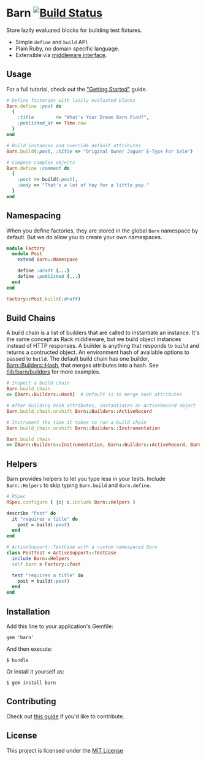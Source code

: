 # Barn [![Build Status](https://travis-ci.org/jch/barn.png?branch=master)](https://travis-ci.org/jch/barn)

Store lazily evaluated blocks for building test fixtures.

* Simple `define` and `build` API.
* Plain Ruby, no domain specific language.
* Extensible via [middleware interface](#build-chains).

## Usage

For a full tutorial, check out the ["Getting Started"](/docs/getting_started.md) guide.

```ruby
# Define factories with lazily evaluated blocks
Barn.define :post do
  {
    :title        => "What's Your Dream Barn Find?",
    :published_at => Time.now
  }
end

# Build instances and override default attributes
Barn.build(:post, :title => "Original Owner Jaguar E-Type For Sale")

# Compose complex objects
Barn.define :comment do
  {
    :post => build(:post),
    :body => "That's a lot of hay for a little pay."
  }
end
```

## Namespacing

When you define factories, they are stored in the global `Barn` namespace by
default. But we do allow you to create your own namespaces.

```ruby
module Factory
  module Post
    extend Barn::Namespace

    define :draft {...}
    define :published {...}
  end
end

Factory::Post.build(:draft)
```

## Build Chains

A build chain is a list of builders that are called to instantiate an instance.
It's the same concept as Rack middleware, but we build object instances instead
of HTTP responses. A builder is anything that responds to `build` and returns a
contructed object. An environment hash of available options to passed to
`build`. The default build chain has one builder,
[Barn::Builders::Hash](/lib/barn/builders/hash.rb), that merges attributes into
a hash. See [/lib/barn/builders](/lib/barn/builders) for more examples.

```ruby
# Inspect a build chain
Barn.build_chain
=> [Barn::Builders::Hash]  # Default is to merge hash attributes

# After building hash attributes, instantiates an ActiveRecord object
Barn.build_chain.unshift Barn::Builders::ActiveRecord

# Instrument the time it takes to run a build chain
Barn.build_chain.unshift Barn::Builders::Instrumentation

Barn.build_chain
=> [Barn::Builders::Instrumentation, Barn::Builders::ActiveRecord, Barn::Builders::Hash]
```

## Helpers

Barn provides helpers to let you type less in your tests. Include
`Barn::Helpers` to skip typing `Barn.build` and `Barn.define`.

```ruby
# RSpec
RSpec.configure { |c| c.include Barn::Helpers }

describe "Post" do
  it "requires a title" do
    post = build(:post)
  end
end

# ActiveSupport::TestCase with a custom namespaced Barn
class PostTest < ActiveSupport::TestCase
  include Barn::Helpers
  self.barn = Factory::Post

  test "requires a title" do
    post = build(:post)
  end
end
```

## Installation

Add this line to your application's Gemfile:

    gem 'barn'

And then execute:

    $ bundle

Or install it yourself as:

    $ gem install barn

## Contributing

Check out [this guide](/CONTRIBUTING.md) if you'd like to
contribute.

## License

This project is licensed under the [MIT License](/LICENSE.txt)

